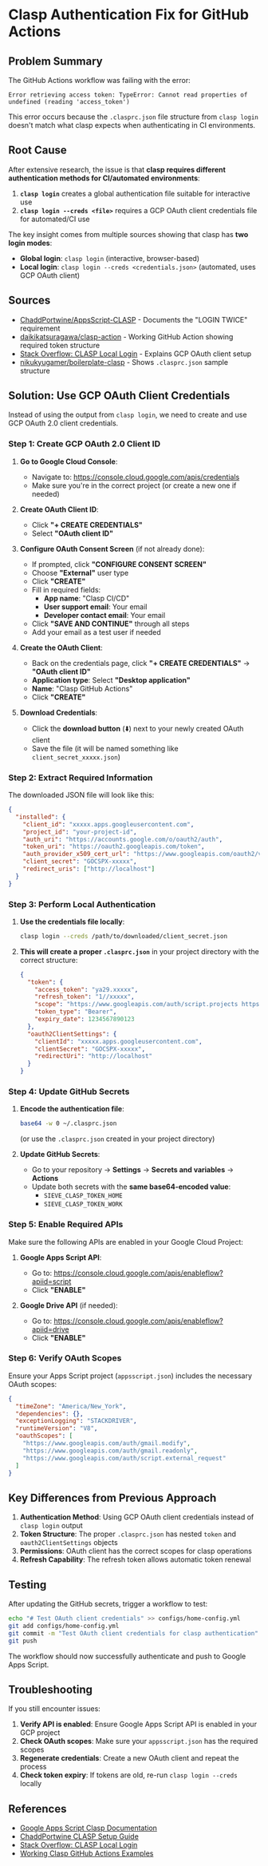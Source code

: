 # Clasp Authentication Fix for GitHub Actions

## Problem Summary

The GitHub Actions workflow was failing with the error:
```
Error retrieving access token: TypeError: Cannot read properties of undefined (reading 'access_token')
```

This error occurs because the `.clasprc.json` file structure from `clasp login` doesn't match what clasp expects when authenticating in CI environments.

## Root Cause

After extensive research, the issue is that **clasp requires different authentication methods for CI/automated environments**:

1. **`clasp login`** creates a global authentication file suitable for interactive use
2. **`clasp login --creds <file>`** requires a GCP OAuth client credentials file for automated/CI use

The key insight comes from multiple sources showing that clasp has **two login modes**:
- **Global login**: `clasp login` (interactive, browser-based)
- **Local login**: `clasp login --creds <credentials.json>` (automated, uses GCP OAuth client)

## Sources

- [ChaddPortwine/AppsScript-CLASP](https://github.com/ChaddPortwine/AppsScript-CLASP) - Documents the "LOGIN TWICE" requirement
- [daikikatsuragawa/clasp-action](https://github.com/daikikatsuragawa/clasp-action) - Working GitHub Action showing required token structure
- [Stack Overflow: CLASP Local Login](https://stackoverflow.com/questions/60838607/clasp-local-login) - Explains GCP OAuth client setup
- [nikukyugamer/boilerplate-clasp](https://github.com/nikukyugamer/boilerplate-clasp) - Shows `.clasprc.json` sample structure

## Solution: Use GCP OAuth Client Credentials

Instead of using the output from `clasp login`, we need to create and use GCP OAuth 2.0 client credentials.

### Step 1: Create GCP OAuth 2.0 Client ID

1. **Go to Google Cloud Console**:
   - Navigate to: https://console.cloud.google.com/apis/credentials
   - Make sure you're in the correct project (or create a new one if needed)

2. **Create OAuth Client ID**:
   - Click **"+ CREATE CREDENTIALS"**
   - Select **"OAuth client ID"**

3. **Configure OAuth Consent Screen** (if not already done):
   - If prompted, click **"CONFIGURE CONSENT SCREEN"**
   - Choose **"External"** user type
   - Click **"CREATE"**
   - Fill in required fields:
     - **App name**: "Clasp CI/CD"
     - **User support email**: Your email
     - **Developer contact email**: Your email
   - Click **"SAVE AND CONTINUE"** through all steps
   - Add your email as a test user if needed

4. **Create the OAuth Client**:
   - Back on the credentials page, click **"+ CREATE CREDENTIALS"** → **"OAuth client ID"**
   - **Application type**: Select **"Desktop application"**
   - **Name**: "Clasp GitHub Actions"
   - Click **"CREATE"**

5. **Download Credentials**:
   - Click the **download button** (⬇️) next to your newly created OAuth client
   - Save the file (it will be named something like `client_secret_xxxxx.json`)

### Step 2: Extract Required Information

The downloaded JSON file will look like this:
```json
{
  "installed": {
    "client_id": "xxxxx.apps.googleusercontent.com",
    "project_id": "your-project-id",
    "auth_uri": "https://accounts.google.com/o/oauth2/auth",
    "token_uri": "https://oauth2.googleapis.com/token",
    "auth_provider_x509_cert_url": "https://www.googleapis.com/oauth2/v1/certs",
    "client_secret": "GOCSPX-xxxxx",
    "redirect_uris": ["http://localhost"]
  }
}
```

### Step 3: Perform Local Authentication

1. **Use the credentials file locally**:
   ```bash
   clasp login --creds /path/to/downloaded/client_secret.json
   ```

2. **This will create a proper `.clasprc.json`** in your project directory with the correct structure:
   ```json
   {
     "token": {
       "access_token": "ya29.xxxxx",
       "refresh_token": "1//xxxxx",
       "scope": "https://www.googleapis.com/auth/script.projects https://www.googleapis.com/auth/script.webapp.deploy https://www.googleapis.com/auth/logging.read https://www.googleapis.com/auth/service.management https://www.googleapis.com/auth/cloud-platform https://www.googleapis.com/auth/script.deployments",
       "token_type": "Bearer",
       "expiry_date": 1234567890123
     },
     "oauth2ClientSettings": {
       "clientId": "xxxxx.apps.googleusercontent.com",
       "clientSecret": "GOCSPX-xxxxx",
       "redirectUri": "http://localhost"
     }
   }
   ```

### Step 4: Update GitHub Secrets

1. **Encode the authentication file**:
   ```bash
   base64 -w 0 ~/.clasprc.json
   ```
   (or use the `.clasprc.json` created in your project directory)

2. **Update GitHub Secrets**:
   - Go to your repository → **Settings** → **Secrets and variables** → **Actions**
   - Update both secrets with the **same base64-encoded value**:
     - `SIEVE_CLASP_TOKEN_HOME`
     - `SIEVE_CLASP_TOKEN_WORK`

### Step 5: Enable Required APIs

Make sure the following APIs are enabled in your Google Cloud Project:

1. **Google Apps Script API**:
   - Go to: https://console.cloud.google.com/apis/enableflow?apiid=script
   - Click **"ENABLE"**

2. **Google Drive API** (if needed):
   - Go to: https://console.cloud.google.com/apis/enableflow?apiid=drive
   - Click **"ENABLE"**

### Step 6: Verify OAuth Scopes

Ensure your Apps Script project (`appsscript.json`) includes the necessary OAuth scopes:

```json
{
  "timeZone": "America/New_York",
  "dependencies": {},
  "exceptionLogging": "STACKDRIVER",
  "runtimeVersion": "V8",
  "oauthScopes": [
    "https://www.googleapis.com/auth/gmail.modify",
    "https://www.googleapis.com/auth/gmail.readonly",
    "https://www.googleapis.com/auth/script.external_request"
  ]
}
```

## Key Differences from Previous Approach

1. **Authentication Method**: Using GCP OAuth client credentials instead of `clasp login` output
2. **Token Structure**: The proper `.clasprc.json` has nested `token` and `oauth2ClientSettings` objects
3. **Permissions**: OAuth client has the correct scopes for clasp operations
4. **Refresh Capability**: The refresh token allows automatic token renewal

## Testing

After updating the GitHub secrets, trigger a workflow to test:

```bash
echo "# Test OAuth client credentials" >> configs/home-config.yml
git add configs/home-config.yml
git commit -m "Test OAuth client credentials for clasp authentication"
git push
```

The workflow should now successfully authenticate and push to Google Apps Script.

## Troubleshooting

If you still encounter issues:

1. **Verify API is enabled**: Ensure Google Apps Script API is enabled in your GCP project
2. **Check OAuth scopes**: Make sure your `appsscript.json` has the required scopes
3. **Regenerate credentials**: Create a new OAuth client and repeat the process
4. **Check token expiry**: If tokens are old, re-run `clasp login --creds` locally

## References

- [Google Apps Script Clasp Documentation](https://github.com/google/clasp)
- [ChaddPortwine CLASP Setup Guide](https://github.com/ChaddPortwine/AppsScript-CLASP)
- [Stack Overflow: CLASP Local Login](https://stackoverflow.com/questions/60838607/clasp-local-login)
- [Working Clasp GitHub Actions Examples](https://github.com/daikikatsuragawa/clasp-action) 